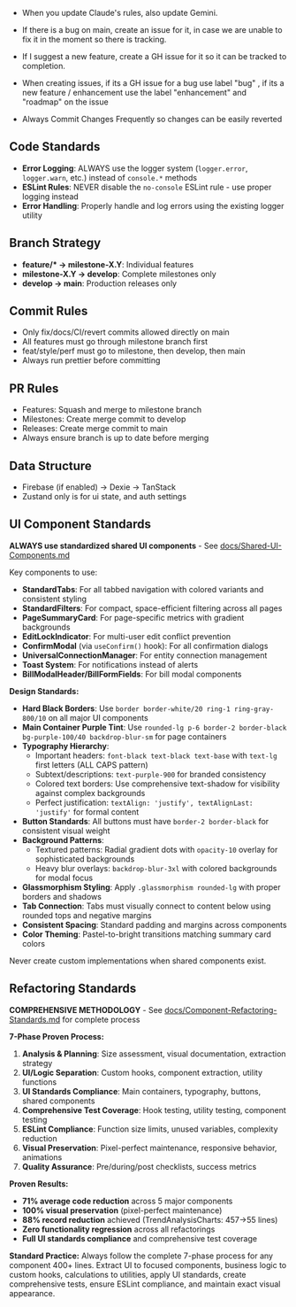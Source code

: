 - When you update Claude's rules, also update Gemini.

- If there is a bug on main, create an issue for it, in case we are unable to fix it in the moment so there is tracking.
- If I suggest a new feature, create a GH issue for it so it can be tracked to completion.
- When creating issues, if its a GH issue for a bug use label "bug" , if its a new feature / enhancement use the label "enhancement" and "roadmap" on the issue

- Always Commit Changes Frequently so changes can be easily reverted

## Code Standards

- **Error Logging**: ALWAYS use the logger system (`logger.error`, `logger.warn`, etc.) instead of `console.*` methods
- **ESLint Rules**: NEVER disable the `no-console` ESLint rule - use proper logging instead
- **Error Handling**: Properly handle and log errors using the existing logger utility

## Branch Strategy

- **feature/\* → milestone-X.Y**: Individual features
- **milestone-X.Y → develop**: Complete milestones only
- **develop → main**: Production releases only

## Commit Rules

- Only fix/docs/CI/revert commits allowed directly on main
- All features must go through milestone branch first
- feat/style/perf must go to milestone, then develop, then main
- Always run prettier before committing

## PR Rules

- Features: Squash and merge to milestone branch
- Milestones: Create merge commit to develop
- Releases: Create merge commit to main
- Always ensure branch is up to date before merging

## Data Structure

- Firebase (if enabled) -> Dexie -> TanStack
- Zustand only is for ui state, and auth settings

## UI Component Standards

**ALWAYS use standardized shared UI components** - See [docs/Shared-UI-Components.md](docs/Shared-UI-Components.md)

Key components to use:

- **StandardTabs**: For all tabbed navigation with colored variants and consistent styling
- **StandardFilters**: For compact, space-efficient filtering across all pages
- **PageSummaryCard**: For page-specific metrics with gradient backgrounds
- **EditLockIndicator**: For multi-user edit conflict prevention
- **ConfirmModal** (via `useConfirm()` hook): For all confirmation dialogs
- **UniversalConnectionManager**: For entity connection management
- **Toast System**: For notifications instead of alerts
- **BillModalHeader/BillFormFields**: For bill modal components

**Design Standards:**

- **Hard Black Borders**: Use `border border-white/20 ring-1 ring-gray-800/10` on all major UI components
- **Main Container Purple Tint**: Use `rounded-lg p-6 border-2 border-black bg-purple-100/40 backdrop-blur-sm` for page containers
- **Typography Hierarchy**:
  - Important headers: `font-black text-black text-base` with `text-lg` first letters (ALL CAPS pattern)
  - Subtext/descriptions: `text-purple-900` for branded consistency
  - Colored text borders: Use comprehensive text-shadow for visibility against complex backgrounds
  - Perfect justification: `textAlign: 'justify', textAlignLast: 'justify'` for formal content
- **Button Standards**: All buttons must have `border-2 border-black` for consistent visual weight
- **Background Patterns**:
  - Textured patterns: Radial gradient dots with `opacity-10` overlay for sophisticated backgrounds
  - Heavy blur overlays: `backdrop-blur-3xl` with colored backgrounds for modal focus
- **Glassmorphism Styling**: Apply `.glassmorphism rounded-lg` with proper borders and shadows
- **Tab Connection**: Tabs must visually connect to content below using rounded tops and negative margins
- **Consistent Spacing**: Standard padding and margins across components
- **Color Theming**: Pastel-to-bright transitions matching summary card colors

Never create custom implementations when shared components exist.

## Refactoring Standards

**COMPREHENSIVE METHODOLOGY** - See [docs/Component-Refactoring-Standards.md](docs/Component-Refactoring-Standards.md) for complete process

**7-Phase Proven Process:**

1. **Analysis & Planning**: Size assessment, visual documentation, extraction strategy
2. **UI/Logic Separation**: Custom hooks, component extraction, utility functions
3. **UI Standards Compliance**: Main containers, typography, buttons, shared components
4. **Comprehensive Test Coverage**: Hook testing, utility testing, component testing
5. **ESLint Compliance**: Function size limits, unused variables, complexity reduction
6. **Visual Preservation**: Pixel-perfect maintenance, responsive behavior, animations
7. **Quality Assurance**: Pre/during/post checklists, success metrics

**Proven Results:**

- **71% average code reduction** across 5 major components
- **100% visual preservation** (pixel-perfect maintenance)
- **88% record reduction** achieved (TrendAnalysisCharts: 457→55 lines)
- **Zero functionality regression** across all refactorings
- **Full UI standards compliance** and comprehensive test coverage

**Standard Practice:** Always follow the complete 7-phase process for any component 400+ lines. Extract UI to focused components, business logic to custom hooks, calculations to utilities, apply UI standards, create comprehensive tests, ensure ESLint compliance, and maintain exact visual appearance.
